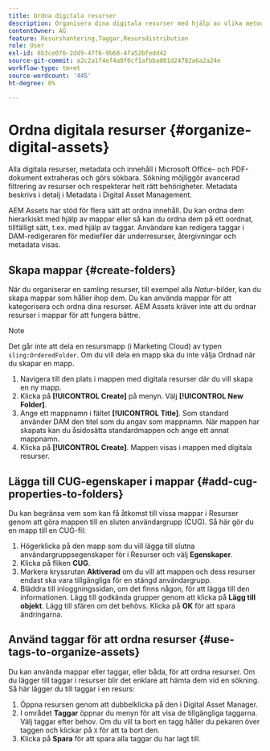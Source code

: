 ```yaml
---
title: Ordna digitala resurser
description: Organisera dina digitala resurser med hjälp av olika metoder i Adobe Experience Manager Assets.
contentOwner: AG
feature: Resurshantering,Taggar,Resursdistribution
role: User
exl-id: 6b3ce076-2dd9-47f6-9b68-4fa52bfedd42
source-git-commit: a2c2a1f4ef4a8f0cf1afbba001d24782a6a2a24e
workflow-type: tm+mt
source-wordcount: '445'
ht-degree: 0%

---
```


# Ordna digitala resurser {#organize-digital-assets}

Alla digitala resurser, metadata och innehåll i Microsoft Office- och PDF-dokument extraheras och görs sökbara. Sökning möjliggör avancerad filtrering av resurser och respekterar helt rätt behörigheter. Metadata beskrivs i detalj i Metadata i Digital Asset Management.

AEM Assets har stöd för flera sätt att ordna innehåll. Du kan ordna dem hierarkiskt med hjälp av mappar eller så kan du ordna dem på ett oordnat, tillfälligt sätt, t.ex. med hjälp av taggar. Användare kan redigera taggar i DAM-redigeraren för mediefiler där underresurser, återgivningar och metadata visas.

## Skapa mappar {#create-folders}

När du organiserar en samling resurser, till exempel alla *Natur*-bilder, kan du skapa mappar som håller ihop dem. Du kan använda mappar för att kategorisera och ordna dina resurser. AEM Assets kräver inte att du ordnar resurser i mappar för att fungera bättre.

>[!NOTE]
>
>Det går inte att dela en resursmapp (i Marketing Cloud) av typen `sling:OrderedFolder`. Om du vill dela en mapp ska du inte välja Ordnad när du skapar en mapp.

1. Navigera till den plats i mappen med digitala resurser där du vill skapa en ny mapp.
1. Klicka på **[!UICONTROL Create]** på menyn. Välj **[!UICONTROL New Folder]**.
1. Ange ett mappnamn i fältet **[!UICONTROL Title]**. Som standard använder DAM den titel som du angav som mappnamn. När mappen har skapats kan du åsidosätta standardmappen och ange ett annat mappnamn.
1. Klicka på **[!UICONTROL Create]**. Mappen visas i mappen med digitala resurser.

## Lägga till CUG-egenskaper i mappar {#add-cug-properties-to-folders}

Du kan begränsa vem som kan få åtkomst till vissa mappar i Resurser genom att göra mappen till en sluten användargrupp (CUG). Så här gör du en mapp till en CUG-fil:

1. Högerklicka på den mapp som du vill lägga till slutna användargruppsegenskaper för i Resurser och välj **Egenskaper**.
1. Klicka på fliken **CUG**.
1. Markera kryssrutan **Aktiverad** om du vill att mappen och dess resurser endast ska vara tillgängliga för en stängd användargrupp.
1. Bläddra till inloggningssidan, om det finns någon, för att lägga till den informationen. Lägg till godkända grupper genom att klicka på **Lägg till objekt**. Lägg till sfären om det behövs. Klicka på **OK** för att spara ändringarna.

## Använd taggar för att ordna resurser {#use-tags-to-organize-assets}

Du kan använda mappar eller taggar, eller båda, för att ordna resurser. Om du lägger till taggar i resurser blir det enklare att hämta dem vid en sökning. Så här lägger du till taggar i en resurs:

1. Öppna resursen genom att dubbelklicka på den i Digital Asset Manager.
1. I området **Taggar** öppnar du menyn för att visa de tillgängliga taggarna. Välj taggar efter behov. Om du vill ta bort en tagg håller du pekaren över taggen och klickar på `X` för att ta bort den.
1. Klicka på **Spara** för att spara alla taggar du har lagt till.
